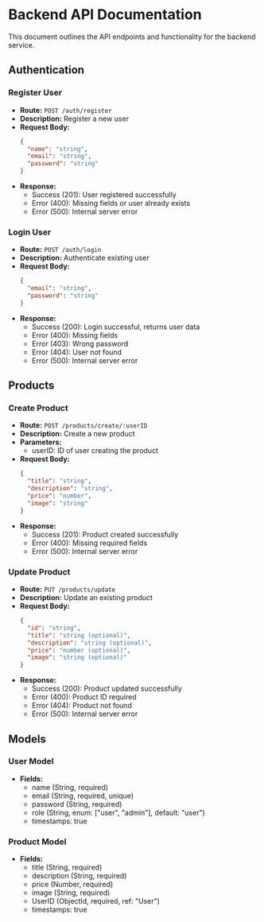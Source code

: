 # Backend API Documentation

This document outlines the API endpoints and functionality for the backend service.

## Authentication

### Register User
- **Route:** `POST /auth/register`
- **Description:** Register a new user
- **Request Body:**
  ```json
  {
    "name": "string",
    "email": "string",
    "password": "string"
  }
  ```
- **Response:**
  - Success (201): User registered successfully
  - Error (400): Missing fields or user already exists
  - Error (500): Internal server error

### Login User
- **Route:** `POST /auth/login` 
- **Description:** Authenticate existing user
- **Request Body:**
  ```json
  {
    "email": "string",
    "password": "string"
  }
  ```
- **Response:**
  - Success (200): Login successful, returns user data
  - Error (400): Missing fields
  - Error (403): Wrong password
  - Error (404): User not found
  - Error (500): Internal server error

## Products

### Create Product
- **Route:** `POST /products/create/:userID`
- **Description:** Create a new product
- **Parameters:**
  - userID: ID of user creating the product
- **Request Body:**
  ```json
  {
    "title": "string",
    "description": "string", 
    "price": "number",
    "image": "string"
  }
  ```
- **Response:**
  - Success (201): Product created successfully
  - Error (400): Missing required fields
  - Error (500): Internal server error

### Update Product
- **Route:** `PUT /products/update`
- **Description:** Update an existing product
- **Request Body:**
  ```json
  {
    "id": "string",
    "title": "string (optional)",
    "description": "string (optional)",
    "price": "number (optional)",
    "image": "string (optional)"
  }
  ```
- **Response:**
  - Success (200): Product updated successfully
  - Error (400): Product ID required
  - Error (404): Product not found
  - Error (500): Internal server error

## Models

### User Model
- **Fields:**
  - name (String, required)
  - email (String, required, unique)
  - password (String, required)
  - role (String, enum: ["user", "admin"], default: "user")
  - timestamps: true

### Product Model
- **Fields:**
  - title (String, required)
  - description (String, required)
  - price (Number, required)
  - image (String, required)
  - UserID (ObjectId, required, ref: "User")
  - timestamps: true
